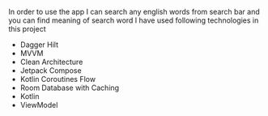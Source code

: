 In order to use the app I can search any english words from search bar and you can find meaning of
search word I have used following technologies in this project

- Dagger Hilt
- MVVM
- Clean Architecture
- Jetpack Compose
- Kotlin Coroutines Flow
- Room Database with Caching
- Kotlin
- ViewModel
